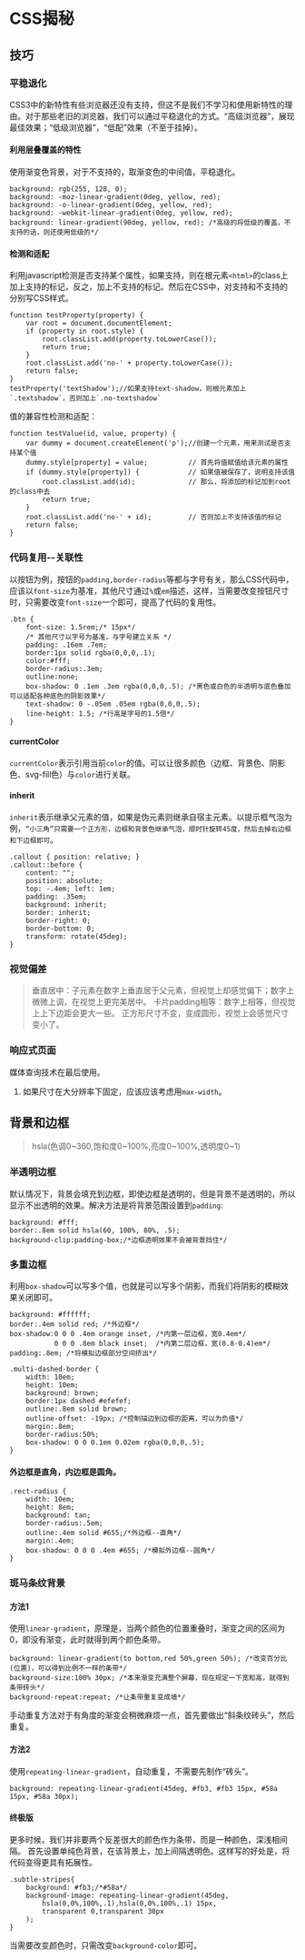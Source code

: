 # CSS揭秘
## 技巧
### 平稳退化
CSS3中的新特性有些浏览器还没有支持，但这不是我们不学习和使用新特性的理由。对于那些老旧的浏览器，我们可以通过平稳退化的方式。“高级浏览器”，展现最佳效果；“低级浏览器”，“低配”效果（不至于挂掉）。
#### 利用层叠覆盖的特性
使用渐变色背景，对于不支持的，取渐变色的中间值，平稳退化。
```
background: rgb(255, 128, 0);
background: -moz-linear-gradient(0deg, yellow, red);
background: -o-linear-gradient(0deg, yellow, red);
background: -webkit-linear-gradient(0deg, yellow, red);
background: linear-gradient(90deg, yellow, red); /*高级的将低级的覆盖，不支持的话，则还使用低级的*/
```
#### 检测和适配
利用javascript检测是否支持某个属性，如果支持，则在根元素`<html>`的class上加上支持的标记，反之，加上不支持的标记。然后在CSS中，对支持和不支持的分别写CSS样式。
```
function testProperty(property) {
    var root = document.documentElement;
    if (property in root.style) {
        root.classList.add(property.toLowerCase());
        return true;
    }
    root.classList.add('no-' + property.toLowerCase());
    return false;
}
testProperty('textShadow');//如果支持text-shadow，则根元素加上`.textshadow`，否则加上`.no-textshadow`
```
值的兼容性检测和适配：
```
function testValue(id, value, property) {
    var dummy = document.createElement('p');//创建一个元素，用来测试是否支持某个值
    dummy.style[property] = value;          // 首先将值赋值给该元素的属性
    if (dummy.style[property]) {            // 如果值被保存了，说明支持该值
        root.classList.add(id);             // 那么，将添加的标记加到root的class中去
        return true;
    }
    root.classList.add('no-' + id);         // 否则加上不支持该值的标记
    return false;
}
```
### 代码复用--关联性
以按钮为例，按钮的`padding,border-radius`等都与字号有关，那么CSS代码中，应该以`font-size`为基准，其他尺寸通过`%`或`em`描述，这样，当需要改变按钮尺寸时，只需要改变`font-size`一个即可，提高了代码的复用性。
```
.btn {
    font-size: 1.5rem;/* 15px*/
    /* 其他尺寸以字号为基准，与字号建立关系 */
    padding: .16em .7em;
    border:1px solid rgba(0,0,0,.1);
    color:#fff;
    border-radius:.3em;
    outline:none;
    box-shadow: 0 .1em .3em rgba(0,0,0,.5); /*黑色或白色的半透明与底色叠加可以适配各种底色的阴影效果*/
    text-shadow: 0 -.05em .05em rgba(0,0,0,.5);
    line-height: 1.5; /*行高是字号的1.5倍*/
}
```
#### currentColor
`currentColor`表示引用当前`color`的值。可以让很多颜色（边框、背景色、阴影色、svg-fill色）与`color`进行关联。
#### inherit
`inherit`表示继承父元素的值，如果是伪元素则继承自宿主元素。以提示框气泡为例，`“小三角”只需要一个正方形，边框和背景色继承气泡，顺时针旋转45度，然后去掉右边框和下边框即可`。
```
.callout { position: relative; }
.callout::before {
    content: "";
    position: absolute;
    top: -.4em; left: 1em;
    padding: .35em;
    background: inherit;
    border: inherit;
    border-right: 0;
    border-bottom: 0;
    transform: rotate(45deg);
}
```
### 视觉偏差
>垂直居中：子元素在数字上垂直居于父元素，但视觉上却感觉偏下；数字上微微上调，在视觉上更完美居中。
>卡片padding相等：数字上相等，但视觉上上下边距会更大一些。
>正方形尺寸不变，变成圆形，视觉上会感觉尺寸变小了。
### 响应式页面
媒体查询技术在最后使用。
1. 如果尺寸在大分辨率下固定，应该应该考虑用`max-width`。
## 背景和边框
>hsla(色调0~360,饱和度0~100%,亮度0~100%,透明度0~1)
### 半透明边框
默认情况下，背景会填充到边框，即使边框是透明的，但是背景不是透明的，所以显示不出透明的效果。解决方法是将背景范围设置到`padding`:
```
background: #fff;
border:.8em solid hsla(60, 100%, 80%, .5);
background-clip:padding-box;/*边框透明效果不会被背景挡住*/
```
### 多重边框
利用`box-shadow`可以写多个值，也就是可以写多个阴影，而我们将阴影的模糊效果关闭即可。
```
background: #ffffff;
border:.4em solid red; /*外边框*/
box-shadow:0 0 0 .4em orange inset, /*内第一层边框，宽0.4em*/
           0 0 0 .8em black inset;  /*内第二层边框，宽(0.8-0.4)em*/
padding:.8em; /*将模拟边框部分空间挤出*/
```
```
.multi-dashed-border {
    width: 10em;
    height: 10em;
    background: brown;
    border:1px dashed #efefef;
    outline:.8em solid brown;
    outline-offset: -19px; /*控制描边到边框的距离，可以为负值*/
    margin:.8em;
    border-radius:50%;
    box-shadow: 0 0 0.1em 0.02em rgba(0,0,0,.5);
}
```
#### 外边框是直角，内边框是圆角。
```
.rect-radius {
    width: 10em;
    height: 8em;
    background: tan;
    border-radius:.5em;
    outline:.4em solid #655;/*外边框--直角*/
    margin:.4em;
    box-shadow: 0 0 0 .4em #655; /*模拟外边框--圆角*/
}
```
### 斑马条纹背景
#### 方法1
使用`linear-gradient`，原理是，当两个颜色的位置重叠时，渐变之间的区间为0，即没有渐变，此时就得到两个颜色条带。
```
background: linear-gradient(to bottom,red 50%,green 50%); /*改变百分比(位置)，可以得到比例不一样的条带*/
background-size:100% 30px; /*本来渐变充满整个屏幕，现在规定一下宽和高，就得到条带砖头*/
background-repeat:repeat; /*让条带重复变成墙*/
```
手动重复方法对于有角度的渐变会稍微麻烦一点，首先要做出“斜条纹砖头”，然后重复。
#### 方法2
使用`repeating-linear-gradient`，自动重复，不需要先制作“砖头”。
```
background: repeating-linear-gradient(45deg, #fb3, #fb3 15px, #58a 15px, #58a 30px);
```
#### 终极版
更多时候，我们并非要两个反差很大的颜色作为条带，而是一种颜色，深浅相间隔。
首先设置单纯色背景，在该背景上，加上间隔透明色。这样写的好处是，将代码变得更具有拓展性。
```
.subtle-stripes{
    background: #fb3;/*#58a*/
    background-image: repeating-linear-gradient(45deg,
        hsla(0,0%,100%,.1),hsla(0,0%,100%,.1) 15px,
        transparent 0,transparent 30px
    );
}
```
当需要改变颜色时，只需改变`background-color`即可。